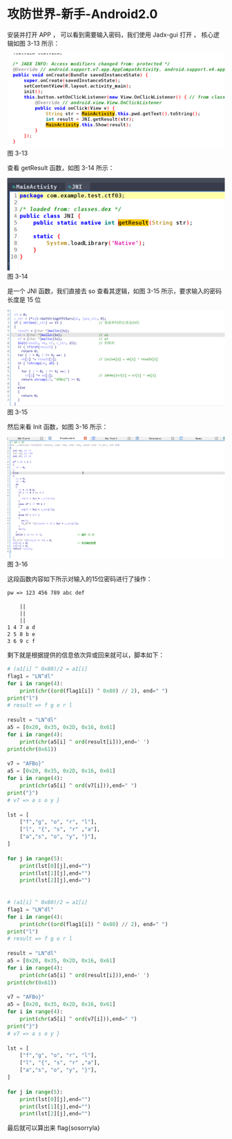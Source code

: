
# 攻防世界-新手-Android2.0

安装并打开 APP ， 可以看到需要输入密码，我们使用 Jadx-gui 打开 ， 核心逻辑如图 3-13 所示：

![](./images/36.png)
图 3-13

查看 getResult 函数，如图 3-14 所示：

![](./images/37.png)
图 3-14

是一个 JNI 函数，我们直接去 so 查看其逻辑，如图 3-15 所示，要求输入的密码长度是 15 位

![](./images/38.png)
图 3-15

然后来看 Init 函数，如图 3-16 所示：

![](./images/39.png)
图 3-16

这段函数内容如下所示对输入的15位密码进行了操作：

```
pw => 123 456 789 abc def 

    ||
    ||
    ||
1 4 7 a d
2 5 8 b e
3 6 9 c f
```

剩下就是根据提供的信息依次异或回来就可以，脚本如下：

```python
# (a1[i] ^ 0x80)/2 = a1[i]
flag1 = "LN^dl"
for i in range(4):
    print(chr((ord(flag1[i]) ^ 0x80) // 2), end=" ")
print("l")
# result => f g o r l

result = "LN^dl"
a5 = [0x20, 0x35, 0x2D, 0x16, 0x61]
for i in range(4):
    print(chr(a5[i] ^ ord(result[i])),end=' ')
print(chr(0x61))

v7 = "AFBo}"
a5 = [0x20, 0x35, 0x2D, 0x16, 0x61]
for i in range(4):
    print(chr(a5[i] ^ ord(v7[i])),end=" ")
print("}")
# v7 => a s o y }

lst = [
    ["f","g", "o", "r", "l"],
    ["l", "{", "s", "r" ,"a"],
    ["a","s", "o", "y", "}"],
]

for j in range(5):
    print(lst[0][j],end="")
    print(lst[1][j],end="")
    print(lst[2][j],end="")


# (a1[i] ^ 0x80)/2 = a1[i]
flag1 = "LN^dl"
for i in range(4):
    print(chr((ord(flag1[i]) ^ 0x80) // 2), end=" ")
print("l")
# result => f g o r l

result = "LN^dl"
a5 = [0x20, 0x35, 0x2D, 0x16, 0x61]
for i in range(4):
    print(chr(a5[i] ^ ord(result[i])),end=' ')
print(chr(0x61))

v7 = "AFBo}"
a5 = [0x20, 0x35, 0x2D, 0x16, 0x61]
for i in range(4):
    print(chr(a5[i] ^ ord(v7[i])),end=" ")
print("}")
# v7 => a s o y }

lst = [
    ["f","g", "o", "r", "l"],
    ["l", "{", "s", "r" ,"a"],
    ["a","s", "o", "y", "}"],
]

for j in range(5):
    print(lst[0][j],end="")
    print(lst[1][j],end="")
    print(lst[2][j],end="")
```

最后就可以算出来 flag{sosorryla}


